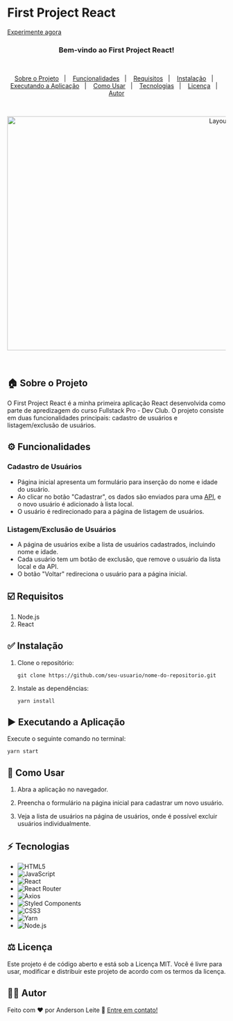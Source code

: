 # First Project React

[Experimente agora](https://first-project-react-register-users.netlify.app/)

<h3 align="center">
  Bem-vindo ao First Project React!
</h3>

<br>

<p align="center">
  <a href="#house-sobre-o-projeto">Sobre o Projeto</a>&nbsp;&nbsp;&nbsp;|&nbsp;&nbsp;&nbsp;
  <a href="#gear-funcionalidades">Funcionalidades</a>&nbsp;&nbsp;&nbsp;|&nbsp;&nbsp;&nbsp;
  <a href="#ballot_box_with_check-requisitos">Requisitos</a>&nbsp;&nbsp;&nbsp;|&nbsp;&nbsp;&nbsp;
  <a href="#white_check_mark-instalação">Instalação</a>&nbsp;&nbsp;&nbsp;|&nbsp;&nbsp;&nbsp;
  <a href="#arrow_forward-executando-a-aplicação">Executando a Aplicação</a>&nbsp;&nbsp;&nbsp;|&nbsp;&nbsp;&nbsp;
  <a href="#open_book-como-usar">Como Usar</a>&nbsp;&nbsp;&nbsp;|&nbsp;&nbsp;&nbsp;
  <a href="#zap-tecnologias">Tecnologias</a>&nbsp;&nbsp;&nbsp;|&nbsp;&nbsp;&nbsp;
  <a href="#balance_scale-licença">Licença</a>&nbsp;&nbsp;&nbsp;|&nbsp;&nbsp;&nbsp;
  <a href="#man_technologist-autor">Autor</a>
</p>

<br>

<p align="center">
  <img width="960" height="540" alt="Layout" src="url-para-demo-do-projeto.gif">
</p>
<br>

## :house: Sobre o Projeto

O First Project React é a minha primeira aplicação React desenvolvida como parte de apredizagem do curso Fullstack Pro - Dev Club. O projeto consiste em duas funcionalidades principais: cadastro de usuários e listagem/exclusão de usuários.

## :gear: Funcionalidades

### Cadastro de Usuários
- Página inicial apresenta um formulário para inserção do nome e idade do usuário.
- Ao clicar no botão "Cadastrar", os dados são enviados para uma [API](https://github.com/anderdev-GitHub/dev-club-first-project-node), e o novo usuário é adicionado à lista local.
- O usuário é redirecionado para a página de listagem de usuários.

### Listagem/Exclusão de Usuários
- A página de usuários exibe a lista de usuários cadastrados, incluindo nome e idade.
- Cada usuário tem um botão de exclusão, que remove o usuário da lista local e da API.
- O botão "Voltar" redireciona o usuário para a página inicial.

## :ballot_box_with_check: Requisitos

1. Node.js
2. React

## :white_check_mark: Instalação

1. Clone o repositório:
   ```
   git clone https://github.com/seu-usuario/nome-do-repositorio.git
   ```

2. Instale as dependências:
   ```
   yarn install
   ```

## :arrow_forward: Executando a Aplicação
Execute o seguinte comando no terminal:
```
yarn start
```

## :open_book: Como Usar

1. Abra a aplicação no navegador.

2. Preencha o formulário na página inicial para cadastrar um novo usuário.

3. Veja a lista de usuários na página de usuários, onde é possível excluir usuários individualmente.

## :zap: Tecnologias

- ![HTML5](https://img.shields.io/badge/HTML5-E34F26?style=flat-badge&logo=html5&logoColor=white)
- ![JavaScript](https://img.shields.io/badge/JavaScript-F7DF1E?style=flat-badge&logo=javascript&logoColor=black)
- ![React](https://img.shields.io/badge/React-61DAFB?style=flat-badge&logo=react&logoColor=white)
- ![React Router](https://img.shields.io/badge/React_Router-CA4245?style=flat-badge&logo=react-router&logoColor=white)
- ![Axios](https://img.shields.io/badge/Axios-000000?style=flat-badge&logo=axios&logoColor=white)
- ![Styled Components](https://img.shields.io/badge/styled--components-DB7093?style=flat-badge&logo=styled-components&logoColor=white)
- ![CSS3](https://img.shields.io/badge/CSS3-1572B6?style=flat-badge&logo=css3&logoColor=white)
- ![Yarn](https://img.shields.io/badge/Yarn-20232A?style=flat&logo=yarn&logoColor=2C8EBB)
- ![Node.js](https://img.shields.io/badge/Node.js-43853D?style=flat-badge&logo=node.js&logoColor=white)
 
## :balance_scale: Licença

Este projeto é de código aberto e está sob a Licença MIT. Você é livre para usar, modificar e distribuir este projeto de acordo com os termos da licença.

## :man_technologist: Autor

Feito com ♥ por Anderson Leite :wave: [Entre em contato!](https://www.linkedin.com/in/andersondiasleite/)
